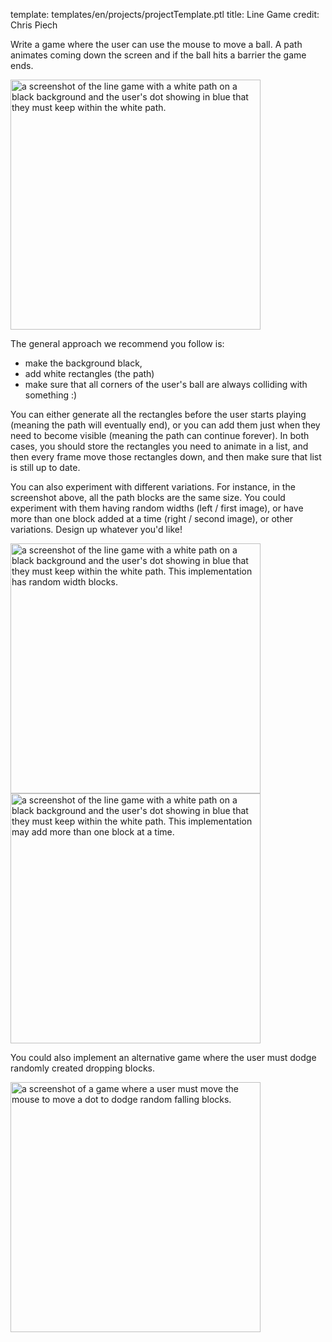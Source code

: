 template: templates/en/projects/projectTemplate.ptl
title: Line Game
credit: Chris Piech

Write a game where the user can use the mouse to move a ball. A path animates coming down the screen and if the ball hits a barrier the game ends.

<img src="{{pathToRoot}}img/projects/lineGame/screenshot.png" alt="a screenshot of the line game with a white path on a black background and the user's dot showing in blue that they must keep within the white path." class="center" style="width: 400px" />

The general approach we recommend you follow is:

+ make the background black,
+ add white rectangles (the path)
+ make sure that all corners of the user's ball are always colliding with something :)

You can either generate all the rectangles before the user starts playing (meaning the path will eventually end), or you can add them just when they need to become visible (meaning the path can continue forever).  In both cases, you should store the rectangles you need to animate in a list, and then every frame move those rectangles down, and then make sure that list is still up to date.

You can also experiment with different variations.  For instance, in the screenshot above, all the path blocks are the same size.  You could experiment with them having random widths (left / first image), or have more than one block added at a time (right / second image), or other variations.  Design up whatever you'd like!

<div class="row">
	<div class="col-md-12 col-lg-6">
		<img src="{{pathToRoot}}img/projects/lineGame/refined.png" alt="a screenshot of the line game with a white path on a black background and the user's dot showing in blue that they must keep within the white path.  This implementation has random width blocks." class="center" style="width: 400px" />
	</div>
	<div class="col-md-12 col-lg-6">
		<img src="{{pathToRoot}}img/projects/lineGame/refined-2.png" alt="a screenshot of the line game with a white path on a black background and the user's dot showing in blue that they must keep within the white path.  This implementation may add more than one block at a time." class="center" style="width: 400px" />
	</div>
</div>


You could also implement an alternative game where the user must dodge randomly created dropping blocks.

<img src="{{pathToRoot}}img/projects/lineGame/alt.png" alt="a screenshot of a game where a user must move the mouse to move a dot to dodge random falling blocks." class="center" style="width: 400px" />
